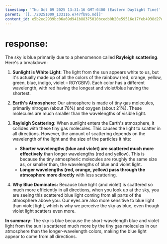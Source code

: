 ```yaml
---
timestamp: 'Thu Oct 09 2025 13:31:16 GMT-0400 (Eastern Daylight Time)'
parent: '[[../20251009_133116.e747fb95.md]]'
content_id: e5b2ec2939bc06a69d941b88375010bcedb0b20e59516e17feb4938d27d63010
---
```


# response:

The sky is blue primarily due to a phenomenon called **Rayleigh scattering**. Here's a breakdown:

1. **Sunlight is White Light:** The light from the sun appears white to us, but it's actually made up of all the colors of the rainbow (red, orange, yellow, green, blue, indigo, violet – ROYGBIV). Each color has a different wavelength, with red having the longest and violet/blue having the shortest.

2. **Earth's Atmosphere:** Our atmosphere is made of tiny gas molecules, primarily nitrogen (about 78%) and oxygen (about 21%). These molecules are much smaller than the wavelengths of visible light.

3. **Rayleigh Scattering:** When sunlight enters the Earth's atmosphere, it collides with these tiny gas molecules. This causes the light to scatter in all directions. However, the amount of scattering depends on the wavelength of the light and the size of the particles it hits:
   * **Shorter wavelengths (blue and violet) are scattered much more effectively** than longer wavelengths (red and yellow). This is because the tiny atmospheric molecules are roughly the same size as, or smaller than, the wavelengths of blue and violet light.
   * **Longer wavelengths (red, orange, yellow) pass through the atmosphere more directly** with less scattering.

4. **Why Blue Dominates:** Because blue light (and violet) is scattered so much more efficiently in all directions, when you look up at the sky, you are seeing this scattered blue light coming from all parts of the atmosphere above you. Our eyes are also more sensitive to blue light than violet light, which is why we perceive the sky as blue, even though violet light scatters even more.

**In summary:** The sky is blue because the short-wavelength blue and violet light from the sun is scattered much more by the tiny gas molecules in our atmosphere than the longer-wavelength colors, making the blue light appear to come from all directions.
